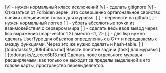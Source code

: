 [v] - нужен нормальный класс исключений
[v] - сделать gitignore
[v] - Отказаться от Forbiden зерен, это совершенно ортагональное свойство ячейки специвичное только для муравья.
[ ] - перенести на github
[ ] - нужен нормальный логгер
[ ] - убрать абсолютные точки из взаимодействия с сервером мира
[ ] - сделать весь ввод вывод через lisp выражения (map-vector 1 2) вместо <1, 2>
[ ] - для lisp нужно сделать UserType для объектов определенных в C++ и передаваемых между функциями. Через это же нужно сделать и hash-table.
[ ] [todo/tasks/z_d0945bba.md] Ввести понятие задачи [task] для муравья
[ ] [todo/tasks/z_cccc6b13.md] Сделать поле отдельного муравья расширяемым, как только он выходит за пределы выделеной в его голове карты, пространство перевыделяется.
